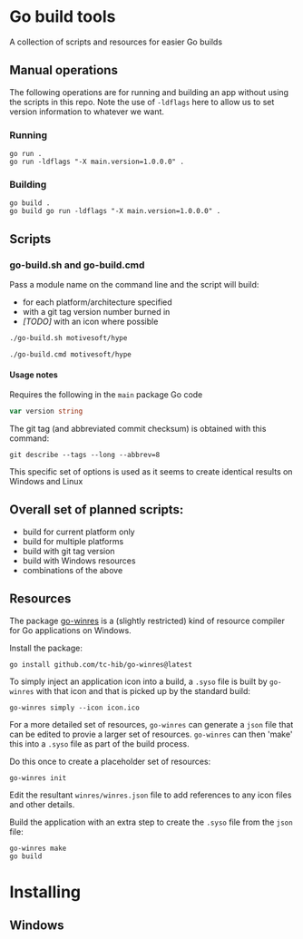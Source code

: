 # Go build tools
A collection of scripts and resources for easier Go builds

## Manual operations
The following operations are for running and building an app without using the scripts in this repo. Note the use of `-ldflags` here to allow us to set version information to whatever we want. 

### Running
```shell
go run .
go run -ldflags "-X main.version=1.0.0.0" .
```

### Building
```shell
go build .
go build go run -ldflags "-X main.version=1.0.0.0" .
```

## Scripts
### go-build.sh and go-build.cmd
Pass a module name on the command line and the script will build:
* for each platform/architecture specified
* with a git tag version number burned in
* _[TODO]_ with an icon where possible

```bash
./go-build.sh motivesoft/hype
```
```shell
./go-build.cmd motivesoft/hype
```

#### Usage notes
Requires the following in the `main` package Go code
```go
var version string
```
The git tag (and abbreviated commit checksum) is obtained with this command:
```shell
git describe --tags --long --abbrev=8
```
This specific set of options is used as it seems to create identical results on Windows and Linux 

## Overall set of planned scripts:
* build for current platform only
* build for multiple platforms
* build with git tag version
* build with Windows resources
* combinations of the above

## Resources
The package [go-winres](https://github.com/tc-hib/go-winres) is a (slightly restricted) kind of resource compiler for Go applications on Windows.

Install the package:
```shell
go install github.com/tc-hib/go-winres@latest
```

To simply inject an application icon into a build, a `.syso` file is built by `go-winres` with that icon and that is picked up by the standard build:
```shell
go-winres simply --icon icon.ico
``` 

For a more detailed set of resources, `go-winres` can generate a `json` file that can be edited to provie a larger set of resources. `go-winres` can then 'make' this into a `.syso` file as part of the build process.

Do this once to create a placeholder set of resources:
```shell
go-winres init
```
Edit the resultant `winres/winres.json` file to add references to any icon files and other details.

Build the application with an extra step to create the `.syso` file from the `json` file:
```shell
go-winres make
go build
```
# Installing
## Windows
